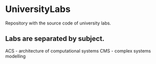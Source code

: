 # UniversityLabs
Repository with the source code of university labs.

## Labs are separated by subject. 

ACS - architecture of computational systems
CMS - complex systems modelling
